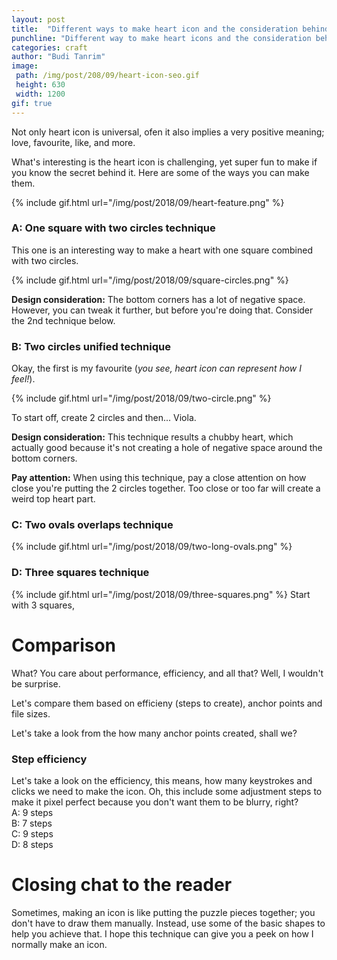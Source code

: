 ```yaml
---
layout: post
title:  "Different ways to make heart icon and the consideration behind it"
punchline: "Different way to make heart icons and the consideration behind it."
categories: craft
author: "Budi Tanrim"
image:
 path: /img/post/208/09/heart-icon-seo.gif
 height: 630
 width: 1200
gif: true
---
```


Not only heart icon is universal, ofen it also implies a very positive meaning; love, favourite, like, and more.

What's interesting is the heart icon is challenging, yet super fun to make if you know the secret behind it. Here are some of the ways you can make them.

{% include gif.html url="/img/post/2018/09/heart-feature.png" %}

### A: One square with two circles technique
This one is an interesting way to make a heart with one square combined with two circles.

{% include gif.html url="/img/post/2018/09/square-circles.png" %}

**Design consideration:** The bottom corners has a lot of negative space. However, you can tweak it further, but before you're doing that. Consider the 2nd technique below.

### B: Two circles unified technique
Okay, the first is my favourite (_you see, heart icon can represent how I feel!_).

{% include gif.html url="/img/post/2018/09/two-circle.png" %}

To start off, create 2 circles and then... Viola.

**Design consideration:** This technique results a chubby heart, which actually good because it's not creating a hole of negative space around the bottom corners.

**Pay attention:** When using this technique, pay a close attention on how close you're putting the 2 circles together. Too close or too far will create a weird top heart part.

### C: Two ovals overlaps technique
{% include gif.html url="/img/post/2018/09/two-long-ovals.png" %}

### D: Three squares technique
{% include gif.html url="/img/post/2018/09/three-squares.png" %}
Start with 3 squares, 



# Comparison
What? You care about performance, efficiency, and all that? Well, I wouldn't be surprise. 

Let's compare them based on efficieny (steps to create), anchor points and file sizes.

Let's take a look from the how many anchor points created, shall we?

### Step efficiency
Let's take a look on the efficiency, this means, how many keystrokes and clicks we need to make the icon. Oh, this include some adjustment steps to make it pixel perfect because you don't want them to be blurry, right?  
A: 9 steps  
B: 7 steps  
C: 9 steps  
D: 8 steps  

# Closing chat to the reader
Sometimes, making an icon is like putting the puzzle pieces together; you don't have to draw them manually. Instead, use some of the basic shapes to help you achieve that. I hope this technique can give you a peek on how I normally make an icon.



